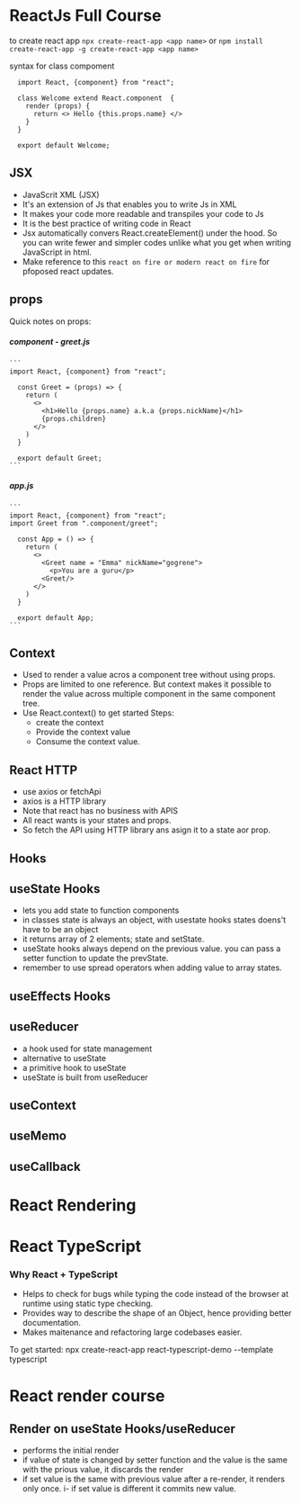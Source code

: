 # ReactJs Full Course

to create react app
`npx create-react-app <app name>`
or
`npm install create-react-app -g create-react-app <app name>`

syntax for class compoment

```
  import React, {component} from "react";

  class Welcome extend React.component  {
    render (props) {
      return <> Hello {this.props.name} </>
    }
  }

  export default Welcome;
```

## JSX

- JavaScrit XML (JSX)
- It's an extension of Js that enables you to write Js in XML
- It makes your code more readable and transpiles your code to Js
- It is the best practice of writing code in React
- Jsx automatically convers React.createElement() under the hood.
  So you can write fewer and simpler codes unlike what you get when writing
  JavaScript in html.
- Make reference to this `react on fire or modern react on fire` for pfoposed react updates.

## props

Quick notes on props:

##### component - greet.js

    ```
    import React, {component} from "react";

      const Greet = (props) => {
        return (
          <>
            <h1>Hello {props.name} a.k.a {props.nickName}</h1>
            {props.children}
          </>
        )
      }

      export default Greet;
    ```

##### app.js

    ```
    import React, {component} from "react";
    import Greet from ".component/greet";

      const App = () => {
        return (
          <>
            <Greet name = "Emma" nickName="gogrene">
              <p>You are a guru</p>
            <Greet/>
          </>
        )
      }

      export default App;
    ```

## Context

- Used to render a value acros a component tree without using props.
- Props are limited to one reference. But context makes it possible to
  render the value across multiple component in the same component tree.
- Use React.context() to get started
  Steps:
  - create the context
  - Provide the context value
  - Consume the context value.

## React HTTP

- use axios or fetchApi
- axios is a HTTP library
- Note that react has no business with APIS
- All react wants is your states and props.
- So fetch the API using HTTP library ans asign it to a state aor prop.

## Hooks

## useState Hooks

- lets you add state to function components
- in classes state is always an object, with usestate hooks states doens't have to be an object
- it returns array of 2 elements; state and setState.
- useState hooks always depend on the previous value. you can pass a setter function to update the prevState.
- remember to use spread operators when adding value to array states.

## useEffects Hooks

## useReducer

- a hook used for state management
- alternative to useState
- a primitive hook to useState
- useState is built from useReducer

## useContext

## useMemo

## useCallback

# React Rendering

# React TypeScript

### Why React + TypeScript

- Helps to check for bugs while typing the code instead of the browser at runtime using static type checking.
- Provides way to describe the shape of an Object, hence providing better documentation.
- Makes maitenance and refactoring large codebases easier.

To get started:
npx create-react-app react-typescript-demo --template typescript

# React render course

## Render on useState Hooks/useReducer

- performs the initial render
- if value of state is changed by setter function and the value is the same with the prious value, it discards the render
- if set value is the same with previous value after a re-render, it renders only once.
  i- if set value is different it commits new value.
